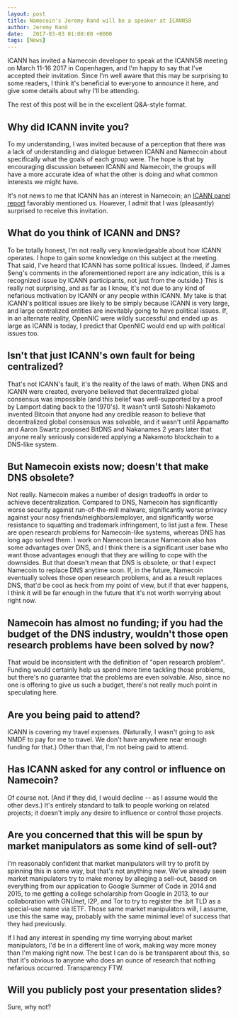 ```yaml
---
layout: post
title: Namecoin's Jeremy Rand will be a speaker at ICANN58
author: Jeremy Rand
date:   2017-03-03 01:00:00 +0000
tags: [News]
---
```


ICANN has invited a Namecoin developer to speak at the ICANN58 meeting on March 11-16 2017 in Copenhagen, and I'm happy to say that I've accepted their invitation.  Since I'm well aware that this may be surprising to some readers, I think it's beneficial to everyone to announce it here, and give some details about why I'll be attending.

The rest of this post will be in the excellent Q&A-style format.

## Why did ICANN invite you?

To my understanding, I was invited because of a perception that there was a lack of understanding and dialogue between ICANN and Namecoin about specifically what the goals of each group were.  The hope is that by encouraging discussion between ICANN and Namecoin, the groups will have a more accurate idea of what the other is doing and what common interests we might have.

It's not news to me that ICANN has an interest in Namecoin; an [ICANN panel report](https://www.icann.org/en/system/files/files/iti-report-15may14-en.pdf) favorably mentioned us.  However, I admit that I was (pleasantly) surprised to receive this invitation.

## What do you think of ICANN and DNS?

To be totally honest, I'm not really very knowledgeable about how ICANN operates.  I hope to gain some knowledge on this subject at the meeting.  That said, I've heard that ICANN has some political issues.  (Indeed, if James Seng's comments in the aforementioned report are any indication, this is a recognized issue by ICANN participants, not just from the outside.)  This is really not surprising, and as far as I know, it's not due to any kind of nefarious motivation by ICANN or any people within ICANN.  My take is that ICANN's political issues are likely to be simply because ICANN is very large, and large centralized entities are inevitably going to have political issues.  If, in an alternate reality, OpenNIC were wildly successful and ended up as large as ICANN is today, I predict that OpenNIC would end up with political issues too.

## Isn't that just ICANN's own fault for being centralized?

That's not ICANN's fault, it's the reality of the laws of math.  When DNS and ICANN were created, everyone believed that decentralized global consensus was impossible (and this belief was well-supported by a proof by Lamport dating back to the 1970's).  It wasn't until Satoshi Nakamoto invented Bitcoin that anyone had any credible reason to believe that decentralized global consensus was solvable, and it wasn't until Appamatto and Aaron Swartz proposed BitDNS and Nakanames 2 years later that anyone really seriously considered applying a Nakamoto blockchain to a DNS-like system.

## But Namecoin exists now; doesn't that make DNS obsolete?

Not really.  Namecoin makes a number of design tradeoffs in order to achieve decentralization.  Compared to DNS, Namecoin has significantly worse security against run-of-the-mill malware, significantly worse privacy against your nosy friends/neighbors/employer, and significantly worse resistance to squatting and trademark infringement, to list just a few.  These are open research problems for Namecoin-like systems, whereas DNS has long ago solved them.  I work on Namecoin because Namecoin also has some advantages over DNS, and I think there is a significant user base who want those advantages enough that they are willing to cope with the downsides.  But that doesn't mean that DNS is obsolete, or that I expect Namecoin to replace DNS anytime soon.  If, in the future, Namecoin eventually solves those open research problems, and as a result replaces DNS, that'd be cool as heck from my point of view, but if that ever happens, I think it will be far enough in the future that it's not worth worrying about right now.

## Namecoin has almost no funding; if you had the budget of the DNS industry, wouldn't those open research problems have been solved by now?

That would be inconsistent with the definition of "open research problem".  Funding would certainly help us spend more time tackling those problems, but there's no guarantee that the problems are even solvable.  Also, since no one is offering to give us such a budget, there's not really much point in speculating here.

## Are you being paid to attend?

ICANN is covering my travel expenses.  (Naturally, I wasn't going to ask NMDF to pay for me to travel.  We don't have anywhere near enough funding for that.)  Other than that, I'm not being paid to attend.

## Has ICANN asked for any control or influence on Namecoin?

Of course not.  (And if they did, I would decline -- as I assume would the other devs.)  It's entirely standard to talk to people working on related projects; it doesn't imply any desire to influence or control those projects.

## Are you concerned that this will be spun by market manipulators as some kind of sell-out?

I'm reasonably confident that market manipulators will try to profit by spinning this in some way, but that's not anything new.  We've already seen market manipulators try to make money by alleging a sell-out, based on everything from our application to Google Summer of Code in 2014 and 2015, to me getting a college scholarship from Google in 2013, to our collaboration with GNUnet, I2P, and Tor to try to register the .bit TLD as a special-use name via IETF.  Those same market manipulators will, I assume, use this the same way, probably with the same minimal level of success that they had previously.

If I had any interest in spending my time worrying about market manipulators, I'd be in a different line of work, making way more money than I'm making right now.  The best I can do is be transparent about this, so that it's obvious to anyone who does an ounce of research that nothing nefarious occurred.  Transparency FTW.

## Will you publicly post your presentation slides?

Sure, why not?
